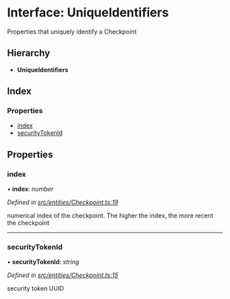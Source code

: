 # Interface: UniqueIdentifiers

Properties that uniquely identify a Checkpoint

## Hierarchy

* **UniqueIdentifiers**

## Index

### Properties

* [index](_entities_checkpoint_.uniqueidentifiers.md#index)
* [securityTokenId](_entities_checkpoint_.uniqueidentifiers.md#securitytokenid)

## Properties

###  index

• **index**: *number*

*Defined in [src/entities/Checkpoint.ts:19](https://github.com/PolymathNetwork/polymath-sdk/blob/550676f/src/entities/Checkpoint.ts#L19)*

numerical index of the checkpoint. The higher the index, the more recent the checkpoint

___

###  securityTokenId

• **securityTokenId**: *string*

*Defined in [src/entities/Checkpoint.ts:15](https://github.com/PolymathNetwork/polymath-sdk/blob/550676f/src/entities/Checkpoint.ts#L15)*

security token UUID
